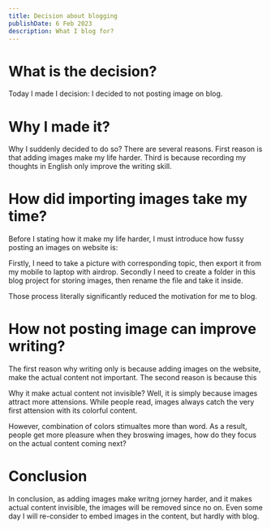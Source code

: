 ```yaml
---
title: Decision about blogging
publishDate: 6 Feb 2023
description: What I blog for?
---
```


# What is the decision?
Today I made I decision: I decided to not posting image on blog.

# Why I made it?
Why I suddenly decided to do so? There are several reasons. First reason is that adding images make my life harder. Third is because recording my thoughts in English only improve the writing skill.

# How did importing images take my time?
Before I stating how it make my life harder, I must introduce how fussy posting an images on website is:

Firstly, I need to take a picture with corresponding topic, then export it from my mobile to laptop with airdrop. Secondly I need to create a folder in this blog project for storing images, then rename the file and take it inside.

Those process literally significantly reduced the motivation for me to blog.

# How not posting image can improve writing?
The first reason why writing only is because adding images on the website, make the actual content not important. The second reason is because this

Why it make actual content not invisible? Well, it is simply because images attract more attensions. While people read, images always catch the very first attension with its colorful content. 

However, combination of colors stimualtes more than word. As a result, people get more pleasure when they broswing images, how do they focus on the actual content coming next?

# Conclusion
In conclusion, as adding images make writng jorney harder, and it makes actual content invisible, the images will be removed since no on. Even some day I will re-consider to embed images in the content, but hardly with blog.